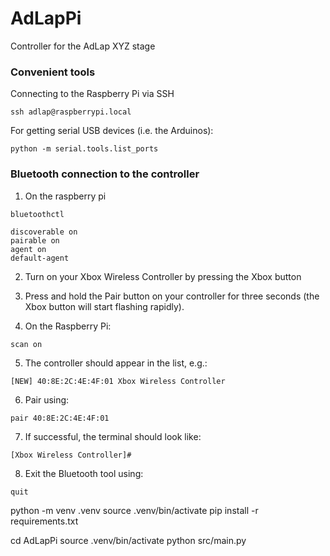 # AdLapPi
Controller for the AdLap XYZ stage

### Convenient tools

Connecting to the Raspberry Pi via SSH
```shell
ssh adlap@raspberrypi.local
```

For getting serial USB devices (i.e. the Arduinos):
```shell
python -m serial.tools.list_ports
```

### Bluetooth connection to the controller


1. On the raspberry pi
```shell
bluetoothctl 
```

```shell
discoverable on
pairable on
agent on
default-agent
```

2. Turn on your Xbox Wireless Controller by pressing the Xbox button
3. Press and hold the Pair button on your controller for three seconds (the Xbox button will start flashing rapidly).
 
4. On the Raspberry Pi:
```shell
scan on
```
5. The controller should appear in the list, e.g.:
```shell
[NEW] 40:8E:2C:4E:4F:01 Xbox Wireless Controller
```

6. Pair using:

```shell
pair 40:8E:2C:4E:4F:01
```

7. If successful, the terminal should  look like:

```shell
[Xbox Wireless Controller]#
```

8. Exit the Bluetooth tool using:
```shell
quit
```


python -m venv .venv
source .venv/bin/activate
pip install -r requirements.txt

cd AdLapPi
source .venv/bin/activate
python src/main.py 
